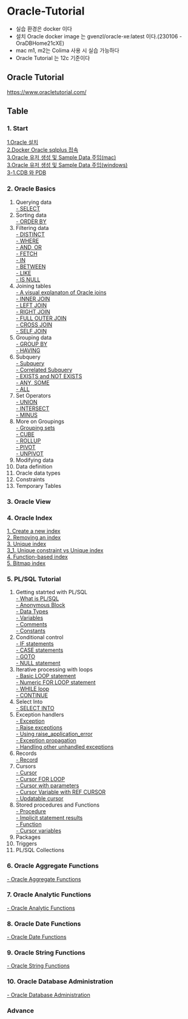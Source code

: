 # Oracle-Tutorial
- 실습 환경은 docker 이다
- 설치 Oracle docker image 는 gvenzl/oracle-xe:latest 이다.(230106 - OraDBHome21cXE)
- mac m1, m2는 Colima 사용 시 실습 가능하다
- Oracle Tutorial 는 12c 기준이다
## Oracle Tutorial
https://www.oracletutorial.com/


## Table
### 1. Start
[1.Oracle 설치](https://github.com/YHLEE9753/oracle-tutorial/blob/main/1.%20Start/1.Oracle%20%EC%84%A4%EC%B9%98.md)<br>
[2.Docker Oracle sqlplus 접속](https://github.com/YHLEE9753/oracle-tutorial/blob/main/1.%20Start/2.Docker%20Oracle%20sqlplus%20%EC%A0%91%EC%86%8D.md)<br>
[3.Oracle 유저 생성 및 Sample Data 주입(mac)](https://github.com/YHLEE9753/oracle-tutorial/blob/main/1.%20Start/3.Oracle%20%EC%9C%A0%EC%A0%80%20%EC%83%9D%EC%84%B1%20%EB%B0%8F%20Sample%20Data%20%EC%A3%BC%EC%9E%85(mac).md)<br>
[3.Oracle 유저 생성 및 Sample Data 주입(windows)](https://github.com/YHLEE9753/oracle-tutorial/blob/main/1.%20Start/3.Oracle%20%EC%9C%A0%EC%A0%80%20%EC%83%9D%EC%84%B1%20%EB%B0%8F%20Sample%20Data%20%EC%A3%BC%EC%9E%85(windows).md)<br>
[3-1.CDB 와 PDB](https://github.com/YHLEE9753/oracle-tutorial/blob/main/1.%20Start/3-1.CDB%20%EC%99%80%20PDB.md)<br>

### 2. Oracle Basics
1. Querying data<br>
   [- SELECT](https://github.com/YHLEE9753/oracle-tutorial/blob/main/2.%20Oracle%20Basics/1.%20Quering%20data/1.select.md) 
2. Sorting data<br>
   [- ORDER BY](https://github.com/YHLEE9753/oracle-tutorial/blob/main/2.%20Oracle%20Basics/2.%20Sorting%20data/1.Order%20by.md)<br>
3. Filtering data<br>
   [- DISTINCT](https://github.com/YHLEE9753/oracle-tutorial/blob/main/2.%20Oracle%20Basics/3.%20Filtering%20data/1.DISTINCT.md)<br>
   [- WHERE](https://github.com/YHLEE9753/oracle-tutorial/blob/main/2.%20Oracle%20Basics/3.%20Filtering%20data/2.WHERE.md)<br>
   [- AND, OR](https://github.com/YHLEE9753/oracle-tutorial/blob/main/2.%20Oracle%20Basics/3.%20Filtering%20data/3.AND%2COR.md)<br>
   [- FETCH](https://github.com/YHLEE9753/oracle-tutorial/blob/main/2.%20Oracle%20Basics/3.%20Filtering%20data/4.FETCH.md)<br>
   [- IN](https://github.com/YHLEE9753/oracle-tutorial/blob/main/2.%20Oracle%20Basics/3.%20Filtering%20data/5.IN.md)<br>
   [- BETWEEN](https://github.com/YHLEE9753/oracle-tutorial/blob/main/2.%20Oracle%20Basics/3.%20Filtering%20data/6.BETWEEN.md)<br>
   [- LIKE](https://github.com/YHLEE9753/oracle-tutorial/blob/main/2.%20Oracle%20Basics/3.%20Filtering%20data/7.LIKE.md)<br>
   [- IS NULL](https://github.com/YHLEE9753/oracle-tutorial/blob/main/2.%20Oracle%20Basics/3.%20Filtering%20data/8.IS%20NULL.md)<br>
4. Joining tables<br>
   [- A visual explanaton of Oracle joins](https://github.com/YHLEE9753/oracle-tutorial/blob/main/2.%20Oracle%20Basics/4.%20Joining%20tables/1.%20A%20visual%20explanaton%20of%20Oracle%20joins.md)<br>
   [- INNER JOIN](https://github.com/YHLEE9753/oracle-tutorial/blob/main/2.%20Oracle%20Basics/4.%20Joining%20tables/2.INNER%20JOIN.md)<br>
   [- LEFT JOIN](https://github.com/YHLEE9753/oracle-tutorial/blob/main/2.%20Oracle%20Basics/4.%20Joining%20tables/3.LEFT%20JOIN.md)<br>
   [- RIGHT JOIN](https://github.com/YHLEE9753/oracle-tutorial/blob/main/2.%20Oracle%20Basics/4.%20Joining%20tables/4.RIGHT%20JOIN.md)<br>
   [- FULL OUTER JOIN](https://github.com/YHLEE9753/oracle-tutorial/blob/main/2.%20Oracle%20Basics/4.%20Joining%20tables/5.FULL%20OUTER%20JOIN.md)<br>
   [- CROSS JOIN](https://github.com/YHLEE9753/oracle-tutorial/blob/main/2.%20Oracle%20Basics/4.%20Joining%20tables/6.CROSS%20JOIN.md)<br>
   [- SELF JOIN](https://github.com/YHLEE9753/oracle-tutorial/blob/main/2.%20Oracle%20Basics/4.%20Joining%20tables/7.SELF%20JOIN.md)<br>
5. Grouping data<br>
   [- GROUP BY](https://github.com/YHLEE9753/oracle-tutorial/blob/main/2.%20Oracle%20Basics/5.%20Grouping%20data/1.GROUP%20BY.md)<br>
   [- HAVING](https://github.com/YHLEE9753/oracle-tutorial/blob/main/2.%20Oracle%20Basics/5.%20Grouping%20data/2.HAVING.md)<br>
6. Subquery<br>
   [- Subquery](https://github.com/YHLEE9753/oracle-tutorial/blob/main/2.%20Oracle%20Basics/6.%20Subquery/1.Subquery.md)<br>
   [- Correlated Subquery](https://github.com/YHLEE9753/oracle-tutorial/blob/main/2.%20Oracle%20Basics/6.%20Subquery/2.Correlated%20Subquery.md)<br>
   [- EXISTS and NOT EXISTS](https://github.com/YHLEE9753/oracle-tutorial/blob/main/2.%20Oracle%20Basics/6.%20Subquery/3.EXISTS%20and%20NOT%20EXISTS.md)<br>
   [- ANY, SOME](https://github.com/YHLEE9753/oracle-tutorial/blob/main/2.%20Oracle%20Basics/6.%20Subquery/4.ANY%2C%20SOME.md)<br>
   [- ALL](https://github.com/YHLEE9753/oracle-tutorial/blob/main/2.%20Oracle%20Basics/6.%20Subquery/5.ALL.md)<br>
7. Set Operators<br>
   [- UNION](https://github.com/YHLEE9753/oracle-tutorial/blob/main/2.%20Oracle%20Basics/7.%20Set%20Operators/1.UNION.md)<br>
   [- INTERSECT](https://github.com/YHLEE9753/oracle-tutorial/blob/main/2.%20Oracle%20Basics/7.%20Set%20Operators/2.INTERSECT.md)<br>
   [- MINUS](https://github.com/YHLEE9753/oracle-tutorial/blob/main/2.%20Oracle%20Basics/7.%20Set%20Operators/3.MINUS.md)<br>
8. More on Groupings<br>
   [- Grouping sets](https://github.com/YHLEE9753/oracle-tutorial/blob/main/2.%20Oracle%20Basics/8.%20More%20on%20Groupings/1.Grouping%20sets.md)<br>
   [- CUBE](https://github.com/YHLEE9753/oracle-tutorial/blob/main/2.%20Oracle%20Basics/8.%20More%20on%20Groupings/2.CUBE.md)<br>
   [- ROLLUP](https://github.com/YHLEE9753/oracle-tutorial/blob/main/2.%20Oracle%20Basics/8.%20More%20on%20Groupings/3.ROLLUP.md)<br>
   [- PIVOT](https://github.com/YHLEE9753/oracle-tutorial/blob/main/2.%20Oracle%20Basics/8.%20More%20on%20Groupings/4.PIVOT.md)<br>
   [- UNPIVOT](https://github.com/YHLEE9753/oracle-tutorial/blob/main/2.%20Oracle%20Basics/8.%20More%20on%20Groupings/5.UNPIVOT.md)<br>
9. Modifying data<br>
10. Data definition<br>
11. Oracle data types<br>
12. Constraints<br>
13. Temporary Tables<br>

### 3. Oracle View

### 4. Oracle Index
[1. Create a new index](https://github.com/YHLEE9753/oracle-tutorial/blob/main/4.%20Oracle%20Index/1.%20Create%20a%20new%20index.md)<br>
[2. Removing an index](https://github.com/YHLEE9753/oracle-tutorial/blob/main/4.%20Oracle%20Index/2.%20Removing%20an%20index.md)<br>
[3. Unique index](https://github.com/YHLEE9753/oracle-tutorial/blob/main/4.%20Oracle%20Index/3.%20Unique%20index.md)<br>
[3_1. Unique constraint vs Unique index](https://github.com/YHLEE9753/oracle-tutorial/blob/main/4.%20Oracle%20Index/3_1.%20Unique%20constraint%20vs%20Unique%20index.md)<br>
[4. Function-based index](https://github.com/YHLEE9753/oracle-tutorial/blob/main/4.%20Oracle%20Index/4.%20Function-based%20index.md)<br>
[5. Bitmap index](https://github.com/YHLEE9753/oracle-tutorial/blob/main/4.%20Oracle%20Index/5.%20Bitmap%20index.md)<br>

### 5. PL/SQL Tutorial
1. Getting statrted with PL/SQL<br>
   [- What is PL/SQL](https://github.com/YHLEE9753/oracle-tutorial/blob/main/5.%20PL-SQL%20Tutorial/1.%20Getting%20started%20with%20PL-SQL/1.%20What%20is%20PL-SQL.md)<br>
   [- Anonymous Block](https://github.com/YHLEE9753/oracle-tutorial/blob/main/5.%20PL-SQL%20Tutorial/1.%20Getting%20started%20with%20PL-SQL/2.%20PL-SQL%20Anonymous%20Block.md)<br>
   [- Data Types](https://github.com/YHLEE9753/oracle-tutorial/blob/main/5.%20PL-SQL%20Tutorial/1.%20Getting%20started%20with%20PL-SQL/3.%20Data%20Types.md)<br>
   [- Variables](https://github.com/YHLEE9753/oracle-tutorial/blob/main/5.%20PL-SQL%20Tutorial/1.%20Getting%20started%20with%20PL-SQL/4.%20PL-SQL%20Variable.md)<br>
   [- Comments](https://github.com/YHLEE9753/oracle-tutorial/blob/main/5.%20PL-SQL%20Tutorial/1.%20Getting%20started%20with%20PL-SQL/5.%20Comment.md)<br>
   [- Constants](https://github.com/YHLEE9753/oracle-tutorial/blob/main/5.%20PL-SQL%20Tutorial/1.%20Getting%20started%20with%20PL-SQL/6.%20PL-SQL%20Constants.md)<br>
2. Conditional control<br>
   [- IF statements](https://github.com/YHLEE9753/oracle-tutorial/blob/main/5.%20PL-SQL%20Tutorial/2.%20Conditional%20control/1.%20IF%20Statements.md)<br>
   [- CASE statements](https://github.com/YHLEE9753/oracle-tutorial/blob/main/5.%20PL-SQL%20Tutorial/2.%20Conditional%20control/2.%20CASE%20statements.md)<br>
   [- GOTO](https://github.com/YHLEE9753/oracle-tutorial/blob/main/5.%20PL-SQL%20Tutorial/2.%20Conditional%20control/3.%20GOTO.md)<br>
   [- NULL statement](https://github.com/YHLEE9753/oracle-tutorial/blob/main/5.%20PL-SQL%20Tutorial/2.%20Conditional%20control/4.%20NULL%20statement.md)<br>
3. Iterative processing with loops<br>
   [- Basic LOOP statement](https://github.com/YHLEE9753/oracle-tutorial/blob/main/5.%20PL-SQL%20Tutorial/3.%20Iterative%20processing%20with%20loops/1.%20Basic%20LOOP%20statement.md)<br>
   [- Numeric FOR LOOP statement](https://github.com/YHLEE9753/oracle-tutorial/blob/main/5.%20PL-SQL%20Tutorial/3.%20Iterative%20processing%20with%20loops/2.%20Numeric%20FOR%20LOOP.md)<br>
   [- WHILE loop](https://github.com/YHLEE9753/oracle-tutorial/blob/main/5.%20PL-SQL%20Tutorial/3.%20Iterative%20processing%20with%20loops/3.%20WHILE%20loop.md)<br>
   [- CONTINUE](https://github.com/YHLEE9753/oracle-tutorial/blob/main/5.%20PL-SQL%20Tutorial/3.%20Iterative%20processing%20with%20loops/4.%20CONTINUE.md)<br>
4. Select Into<br>
   [- SELECT INTO](https://github.com/YHLEE9753/oracle-tutorial/tree/main/5.%20PL-SQL%20Tutorial/4.%20Select%20Into)<br>
5. Exception handlers<br>
   [- Exception](5.%20PL-SQL%20Tutorial%2F5.%20Exception%20handlers%2F1.%20Exception.md)<br>
   [- Raise exceptions](5.%20PL-SQL%20Tutorial%2F5.%20Exception%20handlers%2F2.%20Raise%20exceptions.md)<br>
   [- Using raise_application_error](5.%20PL-SQL%20Tutorial%2F5.%20Exception%20handlers%2F3.%20Using%20raise_application_error.md)<br>
   [- Exception propagation](5.%20PL-SQL%20Tutorial%2F5.%20Exception%20handlers%2F4.%20Exception%20propagation.md)<br>
   [- Handling other unhandled exceptions](5.%20PL-SQL%20Tutorial%2F5.%20Exception%20handlers%2F5.%20Handling%20other%20unhandled%20exceptions.md)<br>
6. Records<br>
   [- Record](5.%20PL-SQL%20Tutorial%2F6.%20Records%2F1.%20Record.md)<br>
7. Cursors<br>
   [- Cursor](5.%20PL-SQL%20Tutorial%2F7.%20Cursors%2F1.%20Cursor.md)<br>
   [- Cursor FOR LOOP](5.%20PL-SQL%20Tutorial%2F7.%20Cursors%2F2.%20Cursor%20FOR%20LOOP.md)<br>
   [- Cursor with parameters](5.%20PL-SQL%20Tutorial%2F7.%20Cursors%2F3.%20Cursor%20with%20parameters.md)<br>
   [- Cursor Variable with REF CURSOR](5.%20PL-SQL%20Tutorial%2F7.%20Cursors%2F4.%20Cursor%20Variable%20with%20REF%20CURSOR.md)<br>
   [- Updatable cursor](5.%20PL-SQL%20Tutorial%2F7.%20Cursors%2F5.%20Updatable%20cursor.md)<br>
8. Stored procedures and Functions<br>
   [- Procedure](https://github.com/YHLEE9753/oracle-tutorial/blob/main/5.%20PL-SQL%20Tutorial/8.%20Stored%20procedures%20and%20Functions/1.%20Procedure.md)<br>
   [- Implicit statement results](https://github.com/YHLEE9753/oracle-tutorial/blob/main/5.%20PL-SQL%20Tutorial/8.%20Stored%20procedures%20and%20Functions/2.%20Implicit%20statement%20results.md)<br>
   [- Function](https://github.com/YHLEE9753/oracle-tutorial/blob/main/5.%20PL-SQL%20Tutorial/8.%20Stored%20procedures%20and%20Functions/3.%20Function.md)<br>
   [- Cursor variables](https://github.com/YHLEE9753/oracle-tutorial/blob/main/5.%20PL-SQL%20Tutorial/8.%20Stored%20procedures%20and%20Functions/4.%20Cursor%20variables.md)<br>
9. Packages<br>
10. Triggers<br>
11. PL/SQL Collections<br>
### 6. Oracle Aggregate Functions
[- Oracle Aggregate Functions](6.%20Oracle%20Aggregate%20Functions%2FOracle%20Aggregate%20Functions.md)

### 7. Oracle Analytic Functions
[- Oracle Analytic Functions](7.%20Oracle%20Analytic%20Functions%2FOracle%20Analytic%20Functions.md)

### 8. Oracle Date Functions
[- Oracle Date Functions](8.%20Oracle%20Date%20Functions%2FOracle%20Date%20Functions.md)

### 9. Oracle String Functions
[- Oracle String Functions](9.%20Oracle%20String%20Functions%2FOracle%20String%20Functions.md)

### 10. Oracle Database Administration
[- Oracle Database Administration](10.%20Oracle%20Database%20Administration%2FOracle%20Database%20Administration.md)

### Advance
